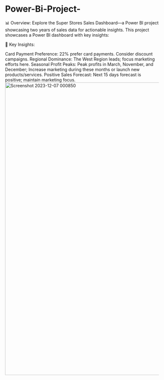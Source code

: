 # Power-Bi-Project-
📊 Overview: Explore the Super Stores Sales Dashboard—a Power BI project showcasing two years of sales data for actionable insights. 
This project showcases a Power BI dashboard with key insights:

🚀 Key Insights:

Card Payment Preference: 22% prefer card payments. Consider discount campaigns.
Regional Dominance: The West Region leads; focus marketing efforts here.
Seasonal Profit Peaks: Peak profits in March, November, and December; Increase marketing during these months or launch new products/services.
Positive Sales Forecast: Next 15 days forecast is positive; maintain marketing focus.
<img width="960" alt="Screenshot 2023-12-07 000850" src="https://github.com/testdib/Power-Bi-Project-/assets/99359951/1f1ca363-4678-4bea-a92a-cbda9612465d">
